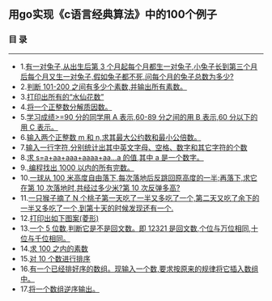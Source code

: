 ## 用go实现《c语言经典算法》中的100个例子
### 目 录
***
* 1.[有一对兔子,从出生后第 3 个月起每个月都生一对兔子,小兔子长到第三个月后每个月又生一对兔子,假如兔子都不死,问每个月的兔子总数为多少?](https://github.com/guoyucode/c2go/blob/master/1.go)
* 2.[判断 101-200 之间有多少个素数,并输出所有素数。](https://github.com/guoyucode/c2go/blob/master/2.go)
* 3.[打印出所有的“水仙花数”](https://github.com/guoyucode/c2go/blob/master/3.go)
* 4.[将一个正整数分解质因数。](https://github.com/guoyucode/c2go/blob/master/4.go)
* 5.[学习成绩>=90 分的同学用 A 表示,60-89 分之间的用 B 表示,60 分以下的用 C 表示。](https://github.com/guoyucode/c2go/blob/master/5.go)
* 6.[输入两个正整数 m 和 n,求其最大公约数和最小公倍数。](https://github.com/guoyucode/c2go/blob/master/6.go)
* 7.[输入一行字符,分别统计出其中英文字母、空格、数字和其它字符的个数](https://github.com/guoyucode/c2go/blob/master/7.go)
* 8.[求 s=a+aa+aaa+aaaa+aa...a 的值,其中 a 是一个数字。](https://github.com/guoyucode/c2go/blob/master/8.go)
* 9.[.编程找出 1000 以内的所有完数。](https://github.com/guoyucode/c2go/blob/master/9.go)
* 10.[一球从 100 米高度自由落下,每次落地后反跳回原高度的一半;再落下,求它在第 10 次落地时,共经过多少米?第 10 次反弹多高?](https://github.com/guoyucode/c2go/blob/master/10.go)
* 11.[一只猴子摘了 N 个桃子第一天吃了一半又多吃了一个,第二天又吃了余下的一半又多吃了一个,到第十天的时候发现还有一个.](https://github.com/guoyucode/c2go/blob/master/11.go)
* 12.[打印出如下图案(菱形)](https://github.com/guoyucode/c2go/blob/master/12.go)
* 13.[一个 5 位数,判断它是不是回文数。即 12321 是回文数,个位与万位相同,十位与千位相同。](https://github.com/guoyucode/c2go/blob/master/13.go)
* 14.[求 100 之内的素数](https://github.com/guoyucode/c2go/blob/master/14.go)
* 15.[对 10 个数进行排序](https://github.com/guoyucode/c2go/blob/master/15.go)
* 16.[有一个已经排好序的数组。现输入一个数,要求按原来的规律将它插入数组中。](https://github.com/guoyucode/c2go/blob/master/16.go)
* 17.[将一个数组逆序输出。](https://github.com/guoyucode/c2go/blob/master/17.go)
